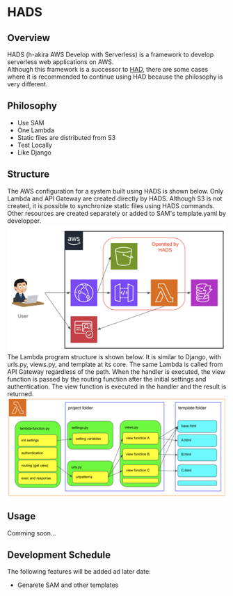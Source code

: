 # HADS
## Overview
HADS (h-akira AWS Develop with Serverless) is a framework to develop serverless web applications on AWS.  
Although this framework is a successor to [HAD](https://github.com/h-akira/had), 
there are some cases where it is recommended to continue using HAD because the philosophy is very different.
## Philosophy
- Use SAM
- One Lambda
- Static files are distributed from S3
- Test Locally
- Like Django
## Structure
The AWS configuration for a system built using HADS is shown below. 
Only Lambda and API Gateway are created directly by HADS. 
Although S3 is not created, 
it is possible to synchronize static files using HADS commands.
Other resources are created separately or added to SAM's template.yaml by developper.
![structure](images/structure.png)  
The Lambda program structure is shown below. 
It is similar to Django, with urls.py, views.py, and template at its core. 
The same Lambda is called from API Gateway regardless of the path. 
When the handler is executed, the view function is passed by the routing function after the initial settings and authentication.
The view function is executed in the handler and the result is returned.
![lambda](images/lambda.png)  

## Usage
Comming soon...
## Development Schedule
The following features will be added ad later date:
- Genarete SAM and other templates

